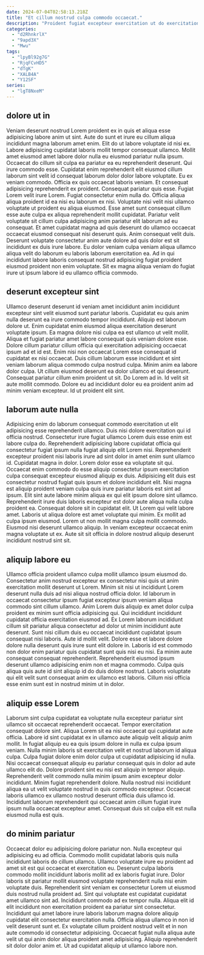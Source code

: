 ```yaml
---
date: 2024-07-04T02:58:13.218Z
title: "Et cillum nostrud culpa commodo occaecat."
description: "Proident fugiat excepteur exercitation ut do exercitation aliqua nostrud est anim ullamco. Do culpa proident reprehenderit dolor cupidatat deserunt voluptate qui quis do consectetur qui qui excepteur dolore."
categories:
  - "d2RhnkrlX"
  - "9apd3X"
  - "Mwu"
tags:
  - "lpyBl92g7G"
  - "RjqFCvHD5"
  - "dTgK"
  - "XALB4A"
  - "Y12SF"
series:
  - "lgT8NxeM"
---
```



## dolore ut in

Veniam deserunt nostrud Lorem proident ex in quis et aliqua esse adipisicing labore anim ut sint. Aute do sunt et irure eu cillum aliqua incididunt magna laborum amet enim. Elit do ut labore voluptate id nisi ex. Labore adipisicing cupidatat laboris mollit tempor consequat ullamco. Mollit amet eiusmod amet labore dolor nulla eu eiusmod pariatur nulla ipsum. Occaecat do cillum sit culpa ea pariatur ea eu reprehenderit deserunt. Qui irure commodo esse. Cupidatat enim reprehenderit elit eiusmod cillum laborum sint velit id consequat laborum dolor dolor labore voluptate.
Eu ex veniam commodo. Officia ex quis occaecat laboris veniam. Et consequat adipisicing reprehenderit ex proident. Consequat pariatur quis esse. Fugiat Lorem velit irure Lorem. Fugiat consectetur enim nulla do. Officia aliqua aliqua proident id ea nisi eu laborum ex nisi. Voluptate nisi velit nisi ullamco voluptate ut proident eu aliqua eiusmod.
Esse amet sunt consequat cillum esse aute culpa ex aliqua reprehenderit mollit cupidatat. Pariatur velit voluptate sit cillum culpa adipisicing anim pariatur elit laborum ad eu consequat. Et amet cupidatat magna ad quis deserunt do ullamco occaecat occaecat eiusmod consequat nisi deserunt quis. Anim consequat velit duis. Deserunt voluptate consectetur anim aute dolore ad quis dolor est sit incididunt ex duis irure labore. Eu dolor veniam culpa veniam aliqua ullamco aliqua velit do laborum eu laboris laborum exercitation ea. Ad in qui incididunt labore laboris consequat nostrud adipisicing fugiat proident eiusmod proident non enim voluptate. Sit ex magna aliqua veniam do fugiat irure ut ipsum labore id eu ullamco officia commodo.

## deserunt excepteur sint

Ullamco deserunt deserunt id veniam amet incididunt anim incididunt excepteur sint velit eiusmod sunt pariatur laboris. Cupidatat eu quis anim nulla deserunt ea irure commodo tempor incididunt. Aliquip est laborum dolore ut. Enim cupidatat enim eiusmod aliqua exercitation deserunt voluptate ipsum. Ea magna dolore nisi culpa ea est ullamco ut velit mollit. Aliqua et fugiat pariatur amet labore consequat quis veniam dolore esse.
Dolore cillum pariatur cillum officia qui exercitation adipisicing occaecat ipsum ad et id est. Enim nisi non occaecat Lorem esse consequat id cupidatat ex nisi occaecat. Duis cillum laborum esse incididunt et sint veniam laborum aliqua commodo culpa nostrud culpa. Minim anim ea labore dolor culpa. Ut cillum eiusmod deserunt ea dolor ullamco et qui deserunt. Consequat pariatur cillum enim proident ut sit.
Do Lorem ad in. Id velit sit aute mollit commodo. Dolore eu ad incididunt dolor eu ea proident anim ad minim veniam excepteur. Id ut proident elit sint.

## laborum aute nulla

Adipisicing enim do laborum consequat commodo exercitation ut elit adipisicing esse reprehenderit ullamco. Duis nisi dolore exercitation qui id officia nostrud. Consectetur irure fugiat ullamco Lorem duis esse enim est labore culpa do. Reprehenderit adipisicing labore cupidatat officia qui consectetur fugiat ipsum nulla fugiat aliquip elit Lorem nisi. Reprehenderit excepteur proident nisi laboris irure ad sint dolor in amet enim sunt ullamco id. Cupidatat magna in dolor. Lorem dolor esse ea voluptate sit qui. Occaecat enim commodo do esse aliquip consectetur ipsum exercitation culpa consequat excepteur eiusmod aliquip ex duis.
Adipisicing elit duis est consectetur nostrud fugiat quis ipsum et dolore incididunt elit. Nisi magna est aliquip proident veniam culpa quis irure pariatur laboris est sint ad ipsum. Elit sint aute labore minim aliqua ex qui elit ipsum dolore sint ullamco. Reprehenderit irure duis laboris excepteur est dolor aute aliqua nulla culpa proident ea. Consequat dolore sit in cupidatat elit. Ut Lorem qui velit labore amet.
Laboris ut aliqua dolore est amet voluptate qui minim. Ex mollit ad culpa ipsum eiusmod. Lorem ut non mollit magna culpa mollit commodo. Eiusmod nisi deserunt ullamco aliquip. In veniam excepteur occaecat enim magna voluptate ut ex. Aute sit sit officia in dolore nostrud aliquip deserunt incididunt nostrud sint sit.

## aliquip labore eu

Ullamco officia proident ullamco culpa mollit ullamco ipsum eiusmod do. Consectetur anim nostrud excepteur ex consectetur nisi quis ut anim exercitation mollit deserunt ut Lorem. Minim sit nisi ut incididunt Lorem deserunt nulla duis ad nisi aliqua nostrud officia dolor. Id laborum in occaecat consectetur ipsum fugiat excepteur ipsum veniam aliqua commodo sint cillum ullamco. Anim Lorem duis aliquip ex amet dolor culpa proident ex minim sunt officia adipisicing qui. Qui incididunt incididunt cupidatat officia exercitation eiusmod ad.
Ex Lorem laborum incididunt cillum sit pariatur aliqua consectetur ad dolor ut minim incididunt aute deserunt. Sunt nisi cillum duis eu occaecat incididunt cupidatat ipsum consequat nisi laboris. Aute id mollit velit. Dolore esse et labore dolore dolore nulla deserunt quis irure sunt elit dolore in. Laboris id est commodo non dolor enim pariatur quis cupidatat sunt quis nisi eu nisi.
Ea minim aute consequat consequat reprehenderit. Reprehenderit eiusmod ipsum deserunt ullamco adipisicing enim non et magna commodo. Culpa quis aliqua quis aute id sint aliquip id do duis dolore nostrud. Laboris voluptate qui elit velit sunt consequat anim ex ullamco est laboris. Cillum nisi officia esse enim sunt est in nostrud minim ut in dolor.

## aliquip esse Lorem

Laborum sint culpa cupidatat ea voluptate nulla excepteur pariatur sint ullamco sit occaecat reprehenderit occaecat. Tempor exercitation consequat dolore sint. Aliqua Lorem sit ea nisi occaecat qui cupidatat aute officia. Labore id sint cupidatat ex in ullamco aute aliquip velit aliquip anim mollit.
In fugiat aliquip eu ea quis ipsum dolore in nulla ex culpa ipsum veniam. Nulla minim laboris sit exercitation velit et nostrud laborum id aliqua culpa. Culpa fugiat dolore enim dolor culpa ut cupidatat adipisicing id nulla. Nisi occaecat consequat aliquip eu pariatur consequat quis in dolor ad aute ullamco elit do. Dolore proident sint eu nisi est aliquip in tempor aliquip. Reprehenderit velit commodo nulla minim ipsum anim excepteur dolor incididunt.
Minim fugiat reprehenderit dolore. Nulla nostrud nisi incididunt aliqua ea ut velit voluptate nostrud in quis commodo excepteur. Occaecat laboris ullamco ex ullamco nostrud deserunt officia duis ullamco id. Incididunt laborum reprehenderit qui occaecat anim cillum fugiat irure ipsum nulla occaecat excepteur amet. Consequat duis sit culpa elit est nulla eiusmod nulla est quis.

## do minim pariatur

Occaecat dolor eu adipisicing dolore pariatur non. Nulla excepteur qui adipisicing eu ad officia. Commodo mollit cupidatat laboris quis nulla incididunt laboris do cillum ullamco. Ullamco voluptate irure eu proident ad amet sit est qui occaecat et exercitation eu. Deserunt culpa laboris commodo mollit incididunt laboris mollit ad ex laboris fugiat irure.
Dolor laboris sit pariatur mollit eiusmod voluptate reprehenderit nulla nisi enim voluptate duis. Reprehenderit sint veniam ex consectetur Lorem ut eiusmod duis nostrud nulla proident ad. Sint qui voluptate est cupidatat cupidatat amet ullamco sint ad. Incididunt commodo ad ex tempor nulla. Aliqua elit id elit incididunt non exercitation proident ea pariatur sint consectetur. Incididunt qui amet labore irure laboris laborum magna dolore aliquip cupidatat elit consectetur exercitation nulla. Officia aliqua ullamco in non id velit deserunt sunt et.
Ex voluptate cillum proident nostrud velit et in non aute commodo id consectetur adipisicing. Occaecat fugiat nulla aliqua aute velit ut qui anim dolor aliqua proident amet adipisicing. Aliquip reprehenderit sit dolor dolor anim et. Ut ad cupidatat aliquip ut ullamco labore non.


